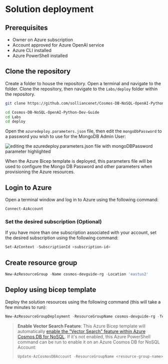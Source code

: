 # Solution deployment

## Prerequisites

- Owner on Azure subscription
- Account approved for Azure OpenAI service
- Azure CLI installed
- Azure PowerShell installed

## Clone the repository

Create a folder to house the repository. Open a terminal and navigate to the folder. Clone the repository, then navigate to the `Labs/deploy` folder within the repository.

```bash
git clone https://github.com/solliancenet/Cosmos-DB-NoSQL-OpenAI-Python-Dev-Guide.git

cd Cosmos-DB-NoSQL-OpenAI-Python-Dev-Guide
cd Labs
cd deploy
```

Open the `azuredeploy.parameters.json` file, then edit the `mongoDbPassword` to a password you wish to use for the MongoDB Admin User:

![editing the azuredeploy.parameters.json file with mongoDBPassword parameter highlighted](images/editor-azuredeploy-parameters-json-password.png)

When the Azure Bicep template is deployed, this parameters file will be used to configure the Mongo DB Password and other parameters when provisioning the Azure resources.

## Login to Azure

Open a terminal window and log in to Azure using the following command:

```Powershell
Connect-AzAccount
```

### Set the desired subscription (Optional)

If you have more than one subscription associated with your account, set the desired subscription using the following command:

```Powershell
Set-AzContext -SubscriptionId <subscription-id>
```

## Create resource group

```Powershell
New-AzResourceGroup -Name cosmos-devguide-rg -Location 'eastus2'
```

## Deploy using bicep template

Deploy the solution resources using the following command (this will take a few minutes to run):

```Powershell
New-AzResourceGroupDeployment -ResourceGroupName cosmos-devguide-rg -TemplateFile .\azuredeploy.bicep -TemplateParameterFile .\azuredeploy.parameters.json -c
```

> **Enable Vector Search Feature**: This Azure Bicep template will automatically [enable the "Vector Search" feature within Azure Cosmos DB for NoSQL](https://learn.microsoft.com/azure/cosmos-db/nosql/vector-search#enroll-in-the-vector-search-preview-feature). If it's not enabled, this Azure PowerShell command can be run to enable it on an Azure Cosmos DB for NoSQL Account:
> ````powershell
> Update-AzCosmosDBAccount -ResourceGroupName <resource-group-name> -Name <account-name> -Capabilities @{name="EnableNoSQLVectorSearch"}
> ````
